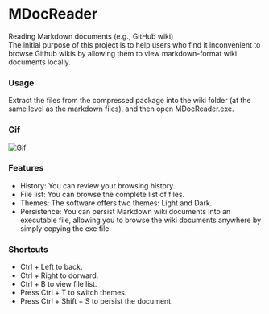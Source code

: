 # MDocReader
Reading Markdown documents (e.g., GitHub wiki)  
The initial purpose of this project is to help users who find it inconvenient to browse Github wikis by allowing them to view markdown-format wiki documents locally.  

### Usage
Extract the files from the compressed package into the wiki folder (at the same level as the markdown files), and then open MDocReader.exe.  

### Gif
![Gif](https://github.com/user-attachments/assets/80a41a00-0d02-4c18-91cd-22f24dec9373)

### Features
- History: You can review your browsing history.
- File list: You can browse the complete list of files.
- Themes: The software offers two themes: Light and Dark.
- Persistence: You can persist Markdown wiki documents into an executable file, allowing you to browse the wiki documents anywhere by simply copying the exe file.

### Shortcuts
- Ctrl + Left to back.
- Ctrl + Right to dorward.
- Ctrl + B to view file list.
- Press Ctrl + T to switch themes.
- Press Ctrl + Shift + S to persist the document.

